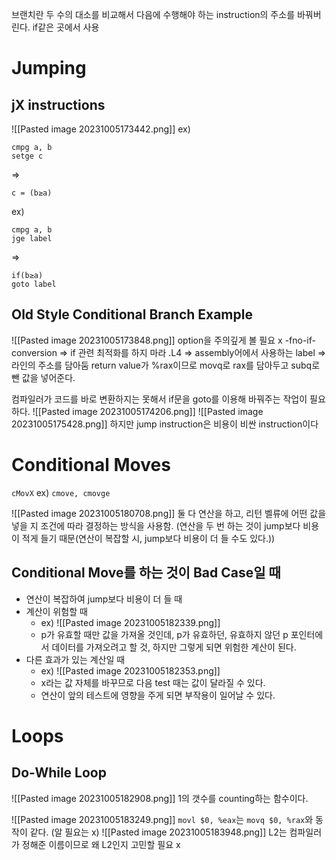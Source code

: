 브랜치란 두 수의 대소를 비교해서 다음에 수행해야 하는 instruction의 주소를 바꿔버린다.
if같은 곳에서 사용
# Jumping
## jX instructions
![[Pasted image 20231005173442.png]]
ex)
```
cmpg a, b
setge c
```
=>
```
c = (b≥a)
```

ex)
```
cmpg a, b
jge label
```
=>
```
if(b≥a)
goto label
```

## Old Style Conditional Branch Example
![[Pasted image 20231005173848.png]]
option을 주의깊게 볼 필요 x
-fno-if-conversion => if 관련 최적화를 하지 마라
.L4 => assembly어에서 사용하는 label => 라인의 주소를 담아둠
return value가 %rax이므로 movq로 rax를 담아두고 subq로 뺀 값을 넣어준다.

컴파일러가 코드를 바로 변환하지는 못해서 if문을 goto를 이용해 바꿔주는 작업이 필요하다.
![[Pasted image 20231005174206.png]]
![[Pasted image 20231005175428.png]]
하지만 jump instruction은 비용이 비싼 instruction이다

# Conditional Moves
`cMovX`
ex) `cmove, cmovge`

![[Pasted image 20231005180708.png]]
둘 다 연산을 하고, 리턴 벨류에 어떤 값을 넣을 지 조건에 따라  결정하는 방식을 사용함. (연산을 두 번 하는 것이 jump보다 비용이 적게 들기 때문(연산이 복잡할 시, jump보다 비용이 더 들 수도 있다.))

## Conditional Move를 하는 것이 Bad Case일 때
- 연산이 복잡하여 jump보다 비용이 더 들 때
- 계산이 위험할 때
	- ex) ![[Pasted image 20231005182339.png]]
	- p가 유효할 때만 값을 가져올 것인데, p가 유효하던, 유효하지 않던 p 포인터에서 데이터를 가져오려고 할 것, 하지만 그렇게 되면 위험한 계산이 된다. 
- 다른 효과가 있는 계산일 때 
	- ex) ![[Pasted image 20231005182353.png]]
	- x라는 값 자체를 바꾸므로 다음 test 때는 값이 달라질 수 있다.
	- 연산이 앞의 테스트에 영향을 주게 되면 부작용이 일어날 수 있다.

# Loops
## Do-While Loop
![[Pasted image 20231005182908.png]]
1의 갯수를 counting하는 함수이다.

![[Pasted image 20231005183249.png]]
`movl $0, %eax`는 `movq $0, %rax`와 동작이 같다. (알 필요는 x)
![[Pasted image 20231005183948.png]]
L2는 컴파일러가 정해준 이름이므로 왜 L2인지 고민할 필요 x





